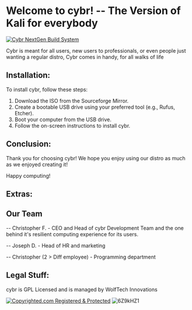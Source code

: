
# Welcome to cybr! -- The Version of Kali for everybody

[![Cybr NextGen Build System](https://github.com/WolfTech-Innovations/cybr/actions/workflows/build.yaml/badge.svg)](https://github.com/WolfTech-Innovations/cybr/actions/workflows/build.yaml)

Cybr is meant for all users, new users to professionals, or even people just wanting a regular distro, Cybr comes in handy, for all walks of life

## Installation:

To install cybr, follow these steps:

1. Download the ISO from the Sourceforge Mirror.
2. Create a bootable USB drive using your preferred tool (e.g., Rufus, Etcher).
3. Boot your computer from the USB drive.
4. Follow the on-screen instructions to install cybr.

## Conclusion:

Thank you for choosing cybr! We hope you enjoy using our distro as much as we enjoyed creating it!

Happy computing!

## Extras: 

## Our Team

-- Christopher F. - CEO and Head of cybr Development Team and the one behind it's resilient computing experience for its users.

-- Joseph D. - Head of HR and marketing

-- Christopher (2 > Diff employee) - Programming department

## Legal Stuff:

cybr is GPL Licensed and is managed by WolfTech Innovations

[![Copyrighted.com Registered & Protected](https://static.copyrighted.com/badges/125x75/04.png)](https://app.copyrighted.com/work/GW0cSbajaE2ZDg9X "Copyrighted.com Registered & Protected")
![6Z9kHZ1](https://github.com/user-attachments/assets/44eeeff3-821d-4066-9933-9323d284a394)
